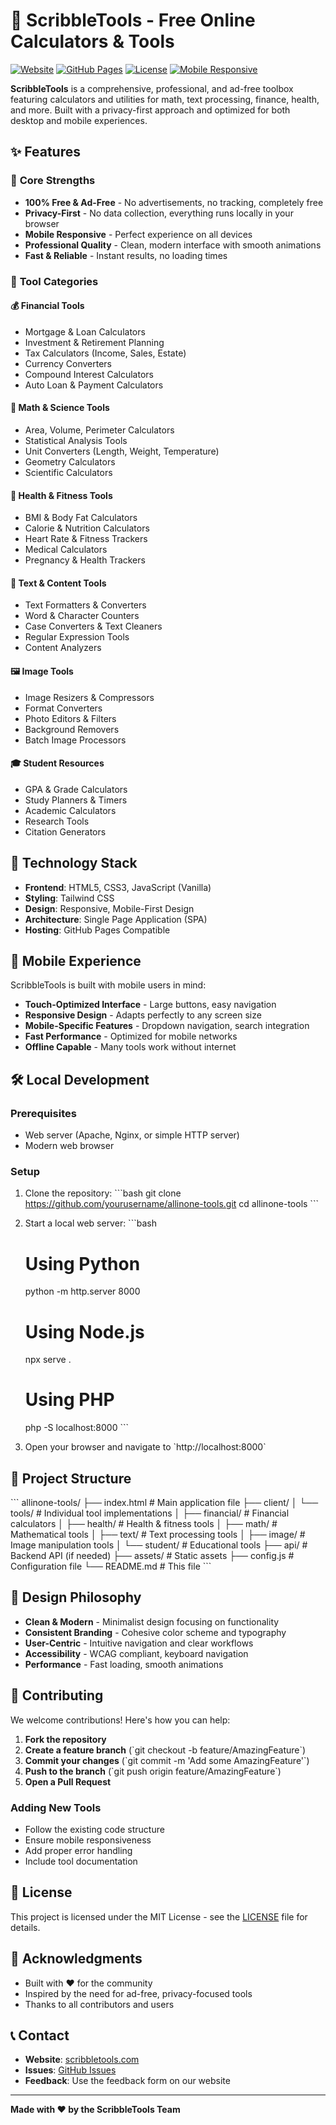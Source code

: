 # 🧮 ScribbleTools - Free Online Calculators & Tools

[![Website](https://img.shields.io/badge/Website-Live-brightgreen)](https://jaswanth-mjy.github.io/scribbletools-calculator-suite)
[![GitHub Pages](https://img.shields.io/badge/Deployed%20on-GitHub%20Pages-blue)](https://jaswanth-mjy.github.io/scribbletools-calculator-suite)
[![License](https://img.shields.io/badge/License-MIT-blue.svg)](LICENSE)
[![Mobile Responsive](https://img.shields.io/badge/Mobile-Responsive-success)](https://jaswanth-mjy.github.io/scribbletools-calculator-suite)

**ScribbleTools** is a comprehensive, professional, and ad-free toolbox featuring calculators and utilities for math, text processing, finance, health, and more. Built with a privacy-first approach and optimized for both desktop and mobile experiences.

## ✨ Features

### 🎯 **Core Strengths**
- **100% Free & Ad-Free** - No advertisements, no tracking, completely free
- **Privacy-First** - No data collection, everything runs locally in your browser
- **Mobile Responsive** - Perfect experience on all devices
- **Professional Quality** - Clean, modern interface with smooth animations
- **Fast & Reliable** - Instant results, no loading times

### 🧮 **Tool Categories**

#### 💰 **Financial Tools**
- Mortgage & Loan Calculators
- Investment & Retirement Planning
- Tax Calculators (Income, Sales, Estate)
- Currency Converters
- Compound Interest Calculators
- Auto Loan & Payment Calculators

#### 🔢 **Math & Science Tools**  
- Area, Volume, Perimeter Calculators
- Statistical Analysis Tools
- Unit Converters (Length, Weight, Temperature)
- Geometry Calculators
- Scientific Calculators

#### 🏥 **Health & Fitness Tools**
- BMI & Body Fat Calculators
- Calorie & Nutrition Calculators
- Heart Rate & Fitness Trackers
- Medical Calculators
- Pregnancy & Health Trackers

#### 📝 **Text & Content Tools**
- Text Formatters & Converters
- Word & Character Counters
- Case Converters & Text Cleaners
- Regular Expression Tools
- Content Analyzers

#### 🖼️ **Image Tools**
- Image Resizers & Compressors
- Format Converters
- Photo Editors & Filters
- Background Removers
- Batch Image Processors

#### 🎓 **Student Resources**
- GPA & Grade Calculators
- Study Planners & Timers
- Academic Calculators
- Research Tools
- Citation Generators

## 🚀 **Technology Stack**

- **Frontend**: HTML5, CSS3, JavaScript (Vanilla)
- **Styling**: Tailwind CSS
- **Design**: Responsive, Mobile-First Design
- **Architecture**: Single Page Application (SPA)
- **Hosting**: GitHub Pages Compatible

## 📱 **Mobile Experience**

ScribbleTools is built with mobile users in mind:

- **Touch-Optimized Interface** - Large buttons, easy navigation
- **Responsive Design** - Adapts perfectly to any screen size
- **Mobile-Specific Features** - Dropdown navigation, search integration
- **Fast Performance** - Optimized for mobile networks
- **Offline Capable** - Many tools work without internet

## 🛠️ **Local Development**

### Prerequisites
- Web server (Apache, Nginx, or simple HTTP server)
- Modern web browser

### Setup
1. Clone the repository:
   \`\`\`bash
   git clone https://github.com/yourusername/allinone-tools.git
   cd allinone-tools
   \`\`\`

2. Start a local web server:
   \`\`\`bash
   # Using Python
   python -m http.server 8000
   
   # Using Node.js
   npx serve .
   
   # Using PHP
   php -S localhost:8000
   \`\`\`

3. Open your browser and navigate to \`http://localhost:8000\`

## 📂 **Project Structure**

\`\`\`
allinone-tools/
├── index.html              # Main application file
├── client/
│   └── tools/              # Individual tool implementations
│       ├── financial/      # Financial calculators
│       ├── health/         # Health & fitness tools
│       ├── math/           # Mathematical tools
│       ├── text/           # Text processing tools
│       ├── image/          # Image manipulation tools
│       └── student/        # Educational tools
├── api/                    # Backend API (if needed)
├── assets/                 # Static assets
├── config.js              # Configuration file
└── README.md              # This file
\`\`\`

## 🎨 **Design Philosophy**

- **Clean & Modern** - Minimalist design focusing on functionality
- **Consistent Branding** - Cohesive color scheme and typography
- **User-Centric** - Intuitive navigation and clear workflows
- **Accessibility** - WCAG compliant, keyboard navigation
- **Performance** - Fast loading, smooth animations

## 🔧 **Contributing**

We welcome contributions! Here's how you can help:

1. **Fork the repository**
2. **Create a feature branch** (\`git checkout -b feature/AmazingFeature\`)
3. **Commit your changes** (\`git commit -m 'Add some AmazingFeature'\`)
4. **Push to the branch** (\`git push origin feature/AmazingFeature\`)
5. **Open a Pull Request**

### Adding New Tools
- Follow the existing code structure
- Ensure mobile responsiveness
- Add proper error handling
- Include tool documentation

## 📄 **License**

This project is licensed under the MIT License - see the [LICENSE](LICENSE) file for details.

## 🌟 **Acknowledgments**

- Built with ❤️ for the community
- Inspired by the need for ad-free, privacy-focused tools
- Thanks to all contributors and users

## 📞 **Contact**

- **Website**: [scribbletools.com](https://scribbletools.com)
- **Issues**: [GitHub Issues](https://github.com/yourusername/allinone-tools/issues)
- **Feedback**: Use the feedback form on our website

---

**Made with ❤️ by the ScribbleTools Team**